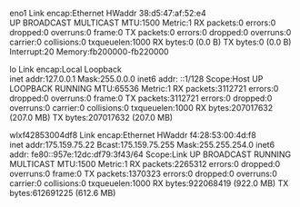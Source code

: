 eno1      Link encap:Ethernet  HWaddr 38:d5:47:af:52:e4  
          UP BROADCAST MULTICAST  MTU:1500  Metric:1
          RX packets:0 errors:0 dropped:0 overruns:0 frame:0
          TX packets:0 errors:0 dropped:0 overruns:0 carrier:0
          collisions:0 txqueuelen:1000 
          RX bytes:0 (0.0 B)  TX bytes:0 (0.0 B)
          Interrupt:20 Memory:fb200000-fb220000 

lo        Link encap:Local Loopback  
          inet addr:127.0.0.1  Mask:255.0.0.0
          inet6 addr: ::1/128 Scope:Host
          UP LOOPBACK RUNNING  MTU:65536  Metric:1
          RX packets:3112721 errors:0 dropped:0 overruns:0 frame:0
          TX packets:3112721 errors:0 dropped:0 overruns:0 carrier:0
          collisions:0 txqueuelen:1000 
          RX bytes:207017632 (207.0 MB)  TX bytes:207017632 (207.0 MB)

wlxf42853004df8 Link encap:Ethernet  HWaddr f4:28:53:00:4d:f8  
          inet addr:175.159.75.22  Bcast:175.159.75.255  Mask:255.255.254.0
          inet6 addr: fe80::957e:12dc:df79:3f43/64 Scope:Link
          UP BROADCAST RUNNING MULTICAST  MTU:1500  Metric:1
          RX packets:2265312 errors:0 dropped:0 overruns:0 frame:0
          TX packets:1370323 errors:0 dropped:0 overruns:0 carrier:0
          collisions:0 txqueuelen:1000 
          RX bytes:922068419 (922.0 MB)  TX bytes:612691225 (612.6 MB)

